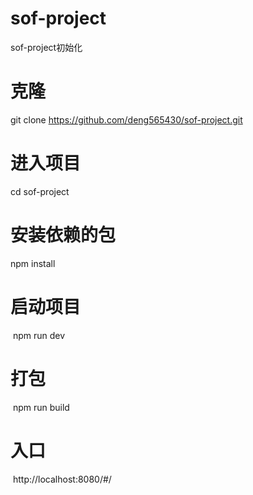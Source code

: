 # sof-project
sof-project初始化
# 克隆
  git clone https://github.com/deng565430/sof-project.git
  
# 进入项目
  cd sof-project
  
# 安装依赖的包 
  npm install
  
# 启动项目
  npm run dev

# 打包
  npm run build
  
# 入口
  http://localhost:8080/#/
